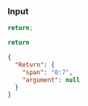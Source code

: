 ### Input
```js
return;
```

```js min
return
```

```json
{
  "Return": {
    "span": "0:7",
    "argument": null
  }
}
```
